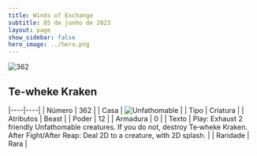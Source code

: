 ```yaml
---
title: Winds of Exchange
subtitle: 05 de junho de 2023
layout: page
show_sidebar: false
hero_image: ../hero.png
---
```


![362](https://mastervault-storage-prod.s3.amazonaws.com/media/card_front/en/600_362_4b29429dde48_en.png)


## Te-wheke Kraken

|----|----|
| Número | 362 |
| Casa | ![Unfathomable](https://archonarcana.com/images/thumb/1/10/Unfathomable.png/22px-Unfathomable.png "Abissais") |
| Tipo | Criatura |
| Atributos | Beast |
| Poder | 12 |
| Armadura | 0 |
| Texto | Play: Exhaust 2 friendly Unfathomable creatures. If you do not, destroy Te‑wheke Kraken. After Fight/After Reap: Deal 2D to a creature, with 2D splash.  |
| Raridade | Rara |
